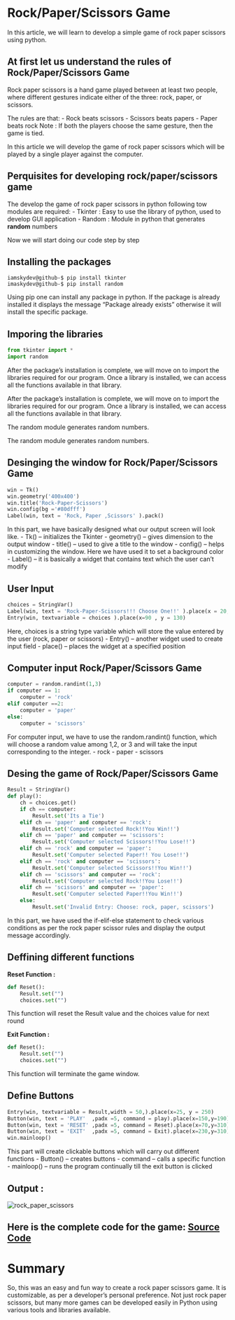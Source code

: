 # Rock/Paper/Scissors Game

In this article, we will learn to develop a simple game of rock paper scissors using python.

## At first let us understand the rules of Rock/Paper/Scissors Game

Rock paper scissors is a hand game played between at least two people, where different gestures indicate either of the three: rock, paper, or scissors.

The rules are that:
	- Rock beats scissors
	- Scissors beats papers
	- Paper beats rock
Note : If both the players choose the same gesture, then the game is tied.

In this article we will develop the game of rock paper scissors which will be played by a single player against the computer.

## Perquisites for developing rock/paper/scissors game

The develop the game of rock paper scissors in python following tow modules are required:
	- Tkinter : Easy to use the library of python, used to develop GUI application
	- Random : Module in python that generates **random** numbers

Now we will start doing our code step by step

## Installing the packages

```terminal
iamskydev@github-$ pip install tkinter
imaskydev@github-$ pip install random
```
Using pip one can install any package in python. If the package is already installed it displays the message “Package already exists” otherwise it will install the specific package. 

## Imporing the libraries
```py
from tkinter import *
import random
```
After the package’s installation is complete, we will move on to import the libraries required for our program. Once a library is installed, we can access all the functions available in that library.

After the package’s installation is complete, we will move on to import the libraries required for our program. Once a library is installed, we can access all the functions available in that library.

The random module generates random numbers.

The random module generates random numbers.

## Desinging the window for Rock/Paper/Scissors Game
```py
win = Tk()
win.geometry('400x400')
win.title('Rock-Paper-Scissors')
win.config(bg ='#80dfff')
Label(win, text = 'Rock, Paper ,Scissors' ).pack()
```
In this part, we have basically designed what our output screen will look like.
	- Tk() – initializes the Tkinter
	- geometry() – gives dimension to the output window
	- title() – used to give a title to the window
	- config() – helps in customizing the window. Here we have used it to set a background color
	- Label() – it is basically a widget that contains text which the user can’t modify
## User Input

```py
choices = StringVar()
Label(win, text = 'Rock-Paper-Scissors!!! Choose One!!' ).place(x = 20,y=70)
Entry(win, textvariable = choices ).place(x=90 , y = 130)
```
Here, choices is a string type variable which will store the value entered by the user (rock, paper or scissors)
	- Entry() – another widget used to create input field
	- place() – places the widget at a specified position
## Computer input Rock/Paper/Scissors Game
```py
computer = random.randint(1,3)
if computer == 1:
    computer = 'rock'
elif computer ==2:
    computer = 'paper'
else:
    computer = 'scissors'
```
For computer input, we have to use the random.randint() function, which will choose a random value among 1,2, or 3 and will take the input corresponding to the integer.
	- rock
	- paper
	- scissors
## Desing the game of Rock/Paper/Scissors Game
```py
Result = StringVar()
def play():
    ch = choices.get()
    if ch == computer:
        Result.set('Its a Tie')
    elif ch == 'paper' and computer == 'rock':
        Result.set('Computer selected Rock!!You Win!!')
    elif ch == 'paper' and computer == 'scissors':
        Result.set('Computer selected Scissors!!You Lose!!')
    elif ch == 'rock' and computer == 'paper':
        Result.set('Computer selected Paper!! You Lose!!')
    elif ch == 'rock' and computer == 'scissors':
        Result.set('Computer selected Scissors!!You Win!!')
    elif ch == 'scissors' and computer == 'rock':
        Result.set('Computer selected Rock!!You Lose!!')
    elif ch == 'scissors' and computer == 'paper':
        Result.set('Computer selected Paper!!You Win!!')
    else:
        Result.set('Invalid Entry: Choose: rock, paper, scissors')
```
In this part, we have used the if-elif-else statement to check various conditions as per the rock paper scissor rules and display the output message accordingly.

## Deffining different functions

**Reset Function :**
```py
def Reset():
    Result.set("") 
    choices.set("")
```
This function will reset the Result value and the choices value for next round

**Exit Function :** 
```py
def Reset():
    Result.set("") 
    choices.set("")
```
This function will terminate the game window.

## Define Buttons
```py
Entry(win, textvariable = Result,width = 50,).place(x=25, y = 250)
Button(win, text = 'PLAY'  ,padx =5, command = play).place(x=150,y=190)
Button(win, text = 'RESET' ,padx =5, command = Reset).place(x=70,y=310)
Button(win, text = 'EXIT'  ,padx =5, command = Exit).place(x=230,y=310)
win.mainloop()
```
This part will create clickable buttons which will carry out different functions
	- Button() – creates buttons
	- command – calls a specific function
	- mainloop() – runs the program continually till the exit button is clicked
## Output : 
![rock_paper_scissors](https://user-images.githubusercontent.com/84164009/124337546-c13cc880-db68-11eb-97f5-7bbe290d88a1.png)

## Here is the complete code for the game: [Source Code](https://github.com/iamskydev/Python-Projects/blob/main/Basics-Projects/Rock%20Paper%20Scissors/rock-paper-scissors.py)

# Summary

<p>So, this was an easy and fun way to create a rock paper scissors game. It is customizable, as per a developer’s personal preference. Not just rock paper scissors, but many more games can be developed easily in Python using various tools and libraries available.</p>
